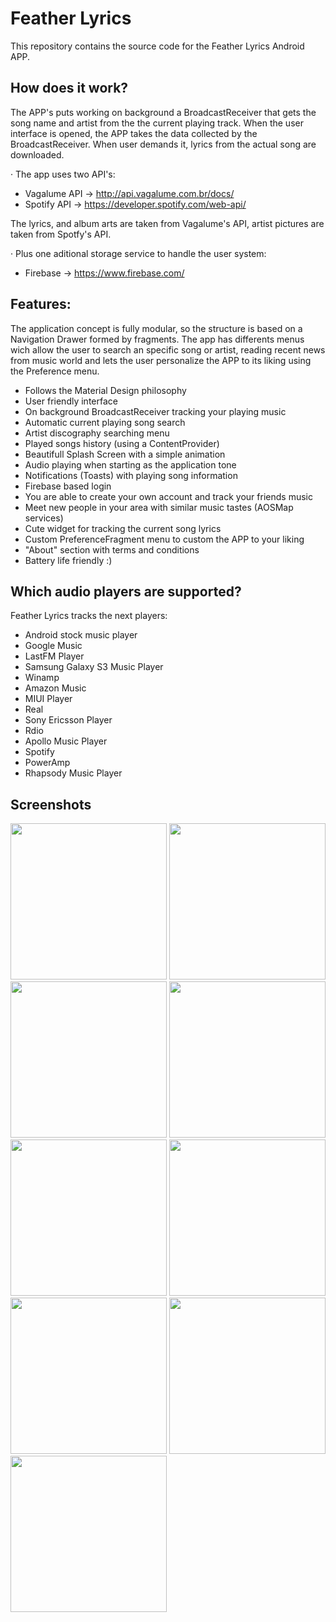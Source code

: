 # Feather Lyrics

This repository contains the source code for the Feather Lyrics Android APP.

## How does it work?

The APP's puts working on background a BroadcastReceiver that gets the song name and artist from the the current playing track.
When the user interface is opened, the APP takes the data collected by the BroadcastReceiver. When user demands it, lyrics from the actual song are downloaded.

· The app uses two API's:

- Vagalume API -> http://api.vagalume.com.br/docs/
- Spotify API -> https://developer.spotify.com/web-api/

The lyrics, and album arts are taken from Vagalume's API, artist pictures are taken from Spotfy's API.

· Plus one aditional storage service to handle the user system:

- Firebase -> https://www.firebase.com/


## Features:

The application concept is fully modular, so the structure is based on a Navigation Drawer formed by fragments. The app has differents menus wich allow the user to search an specific song or artist, reading recent news from music world and lets the user personalize the APP to its liking using the Preference menu.

- Follows the Material Design philosophy
- User friendly interface
- On background BroadcastReceiver tracking your playing music
- Automatic current playing song search
- Artist discography searching menu
- Played songs history (using a ContentProvider)
- Beautifull Splash Screen with a simple animation
- Audio playing when starting as the application tone
- Notifications (Toasts) with playing song information
- Firebase based login
- You are able to create your own account and track your friends music
- Meet new people in your area with similar music tastes (AOSMap services)
- Cute widget for tracking the current song lyrics
- Custom PreferenceFragment menu to custom the APP to your liking
- "About" section with terms and conditions
- Battery life friendly :)

## Which audio players are supported?

Feather Lyrics tracks the next players:

* Android stock music player
* Google Music
* LastFM Player
* Samsung Galaxy S3 Music Player
* Winamp
* Amazon Music
* MIUI Player
* Real
* Sony Ericsson Player
* Rdio
* Apollo Music Player
* Spotify
* PowerAmp
* Rhapsody Music Player

## Screenshots

<img src="http://i.imgur.com/JDCUmOG.png" width="250">
<img src="http://i.imgur.com/ObSxjv0.jpg" width="250">
<img src="http://i.imgur.com/Y4do4gK.png" width="250">
<img src="http://i.imgur.com/tNwq1R8.jpg" width="250">
<img src="http://i.imgur.com/tnExHHU.jpg" width="250">
<img src="http://i.imgur.com/1CDRmde.png" width="250">
<img src="http://i.imgur.com/2GfK3RI.png" width="250">
<img src="http://i.imgur.com/fkU3dhN.png" width="250">
<img src="http://i.imgur.com/5qANarU.jpg" width="250">


